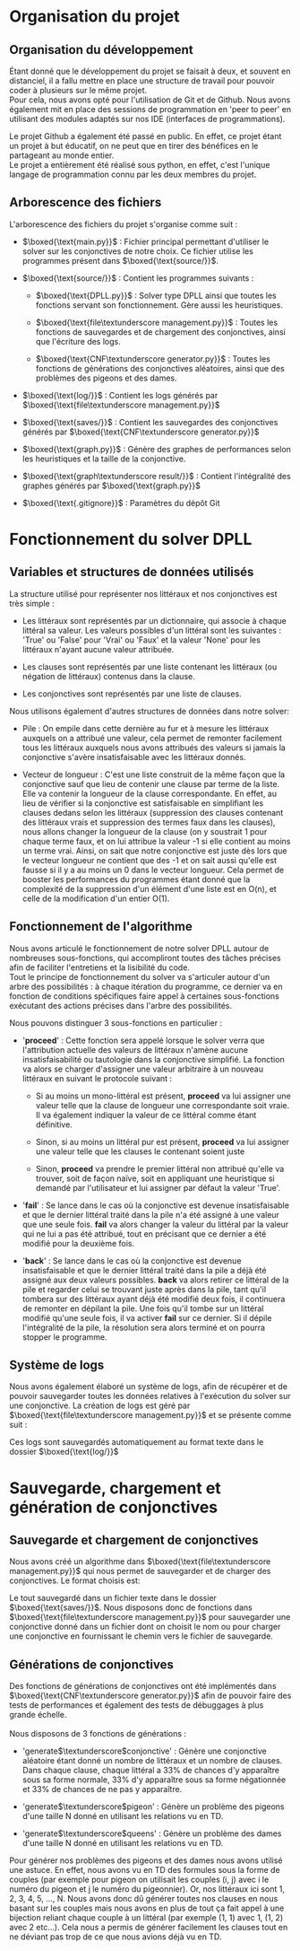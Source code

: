 # Organisation du projet

## Organisation du développement

Étant donné que le développement du projet se faisait à deux, et souvent
en distanciel, il a fallu mettre en place une structure de travail pour
pouvoir coder à plusieurs sur le même projet.\
Pour cela, nous avons opté pour l'utilisation de Git et de Github. Nous
avons également mit en place des sessions de programmation en 'peer to
peer' en utilisant des modules adaptés sur nos IDE (interfaces de
programmations).


Le projet Github a également été passé en public. En effet, ce projet
étant un projet à but éducatif, on ne peut que en tirer des bénéfices en
le partageant au monde entier.\
Le projet a entièrement été réalisé sous python, en effet, c'est
l'unique langage de programmation connu par les deux membres du projet.

## Arborescence des fichiers



L'arborescence des fichiers du projet s'organise comme suit :

-   $\boxed{\text{main.py}}$ : Fichier principal permettant d'utiliser
    le solver sur les conjonctives de notre choix. Ce fichier utilise
    les programmes présent dans $\boxed{\text{source/}}$.

-   $\boxed{\text{source/}}$ : Contient les programmes suivants :

    -   $\boxed{\text{DPLL.py}}$ : Solver type DPLL ainsi que toutes les
        fonctions servant son fonctionnement. Gère aussi les
        heuristiques.

    -   $\boxed{\text{file\textunderscore management.py}}$ : Toutes les
        fonctions de sauvegardes et de chargement des conjonctives,
        ainsi que l'écriture des logs.

    -   $\boxed{\text{CNF\textunderscore generator.py}}$ : Toutes les
        fonctions de générations des conjonctives aléatoires, ainsi que
        des problèmes des pigeons et des dames.

-   $\boxed{\text{log/}}$ : Contient les logs générés par
    $\boxed{\text{file\textunderscore management.py}}$

-   $\boxed{\text{saves/}}$ : Contient les sauvegardes des conjonctives
    générés par $\boxed{\text{CNF\textunderscore generator.py}}$

-   $\boxed{\text{graph.py}}$ : Génère des graphes de performances selon
    les heuristiques et la taille de la conjonctive.

-   $\boxed{\text{graph\textunderscore result/}}$ : Contient
    l'intégralité des graphes générés par $\boxed{\text{graph.py}}$

-   $\boxed{\text{.gitignore}}$ : Paramètres du dépôt Git

# Fonctionnement du solver DPLL

## Variables et structures de données utilisés

La structure utilisé pour représenter nos littéraux et nos conjonctives
est très simple :

-   Les littéraux sont représentés par un dictionnaire, qui associe à
    chaque littéral sa valeur. Les valeurs possibles d'un littéral sont
    les suivantes : 'True' ou 'False' pour 'Vrai' ou 'Faux' et la valeur
    'None' pour les littéraux n'ayant aucune valeur attribuée.

-   Les clauses sont représentés par une liste contenant les littéraux
    (ou négation de littéraux) contenus dans la clause.

-   Les conjonctives sont représentés par une liste de clauses.

Nous utilisons également d'autres structures de données dans notre
solver:

-   Pile : On empile dans cette dernière au fur et à mesure les
    littéraux auxquels on a attribué une valeur, cela permet de remonter
    facilement tous les littéraux auxquels nous avons attribués des
    valeurs si jamais la conjonctive s'avère insatisfaisable avec les
    littéraux donnés.

-   Vecteur de longueur : C'est une liste construit de la même façon que
    la conjonctive sauf que lieu de contenir une clause par terme de la
    liste. Elle va contenir la longueur de la clause correspondante. En
    effet, au lieu de vérifier si la conjonctive est satisfaisable en
    simplifiant les clauses dedans selon les littéraux (suppression des
    clauses contenant des littéraux vrais et suppression des termes faux
    dans les clauses), nous allons changer la longueur de la clause (on
    y soustrait 1 pour chaque terme faux, et on lui attribue la valeur
    -1 si elle contient au moins un terme vrai. Ainsi, on sait que notre
    conjonctive est juste dès lors que le vecteur longueur ne contient
    que des -1 et on sait aussi qu'elle est fausse si il y a au moins un
    0 dans le vecteur longueur. Cela permet de booster les performances
    du programmes étant donné que la complexité de la suppression d'un
    élément d'une liste est en O(n), et celle de la modification d'un
    entier O(1).

## Fonctionnement de l'algorithme

Nous avons articulé le fonctionnement de notre solver DPLL autour de
nombreuses sous-fonctions, qui accompliront toutes des tâches précises
afin de faciliter l'entretiens et la lisibilité du code.\
Tout le principe de fonctionnement du solver va s'articuler autour d'un
arbre des possibilités : à chaque itération du programme, ce dernier va
en fonction de conditions spécifiques faire appel à certaines
sous-fonctions exécutant des actions précises dans l'arbre des
possibilités.

Nous pouvons distinguer 3 sous-fonctions en particulier :

-   '$\textbf{proceed}$' : Cette fonction sera appelé lorsque le solver
    verra que l'attribution actuelle des valeurs de littéraux n'amène
    aucune insatisfaisabilité ou tautologie dans la conjonctive
    simplifié. La fonction va alors se charger d'assigner une valeur
    arbitraire à un nouveau littéraux en suivant le protocole suivant :

    -   Si au moins un mono-littéral est présent, $\textbf{proceed}$ va
        lui assigner une valeur telle que la clause de longueur une
        correspondante soit vraie. Il va également indiquer la valeur de
        ce littéral comme étant définitive.

    -   Sinon, si au moins un littéral pur est présent,
        $\textbf{proceed}$ va lui assigner une valeur telle que les
        clauses le contenant soient juste

    -   Sinon, $\textbf{proceed}$ va prendre le premier littéral non
        attribué qu'elle va trouver, soit de façon naïve, soit en
        appliquant une heuristique si demandé par l'utilisateur et lui
        assigner par défaut la valeur 'True'.

-   '$\textbf{fail}$' : Se lance dans le cas où la conjonctive est
    devenue insatisfaisable et que le dernier littéral traité dans la
    pile n'a été assigné à une valeur que une seule fois.
    $\textbf{fail}$ va alors changer la valeur du littéral par la valeur
    qui ne lui a pas été attribué, tout en précisant que ce dernier a
    été modifié pour la deuxième fois.

-   '$\textbf{back}$' : Se lance dans le cas où la conjonctive est
    devenue insatisfaisable et que le dernier littéral traité dans la
    pile a déjà été assigné aux deux valeurs possibles. $\textbf{back}$
    va alors retirer ce littéral de la pile et regarder celui se
    trouvant juste après dans la pile, tant qu'il tombera sur des
    littéraux ayant déjà été modifié deux fois, il continuera de
    remonter en dépilant la pile. Une fois qu'il tombe sur un littéral
    modifié qu'une seule fois, il va activer $\textbf{fail}$ sur ce
    dernier. Si il dépile l'intégralité de la pile, la résolution sera
    alors terminé et on pourra stopper le programme.


## Système de logs

Nous avons également élaboré un système de logs, afin de récupérer et de
pouvoir sauvegarder toutes les données relatives à l'exécution du solver
sur une conjonctive. La création de logs est géré par
$\boxed{\text{file\textunderscore management.py}}$ et se présente comme
suit :

Ces logs sont sauvegardés automatiquement au format texte dans le
dossier $\boxed{\text{log/}}$

# Sauvegarde, chargement et génération de conjonctives

## Sauvegarde et chargement de conjonctives

Nous avons créé un algorithme dans
$\boxed{\text{file\textunderscore management.py}}$ qui nous permet de
sauvegarder et de charger des conjonctives. Le format choisis est:

Le tout sauvegardé dans un fichier texte dans le dossier
$\boxed{\text{saves/}}$. Nous disposons donc de fonctions dans
$\boxed{\text{file\textunderscore management.py}}$ pour sauvegarder une
conjonctive donné dans un fichier dont on choisit le nom ou pour charger
une conjonctive en fournissant le chemin vers le fichier de sauvegarde.

## Générations de conjonctives

Des fonctions de générations de conjonctives ont été implémentés dans
$\boxed{\text{CNF\textunderscore generator.py}}$ afin de pouvoir faire
des tests de performances et également des tests de débuggages à plus
grande échelle.\
\
Nous disposons de 3 fonctions de générations :

-   'generate$\textunderscore$conjonctive' : Génère une conjonctive
    aléatoire étant donné un nombre de littéraux et un nombre de
    clauses. Dans chaque clause, chaque littéral a 33% de chances d'y
    apparaître sous sa forme normale, 33% d'y apparaître sous sa forme
    négationnée et 33% de chances de ne pas y apparaître.

-   'generate$\textunderscore$pigeon' : Génère un problème des pigeons
    d'une taille N donné en utilisant les relations vu en TD.

-   'generate$\textunderscore$queens' : Génère un problème des dames
    d'une taille N donné en utilisant les relations vu en TD.

Pour générer nos problèmes des pigeons et des dames nous avons utilisé
une astuce. En effet, nous avons vu en TD des formules sous la forme de
couples (par exemple pour pigeon on utilisait les couples (i, j) avec i
le numéro du pigeon et j le numéro du pigeonnier). Or, nos littéraux ici
sont 1, 2, 3, 4, 5, \..., N. Nous avons donc dû générer toutes nos
clauses en nous basant sur les couples mais nous avons en plus de tout
ça fait appel à une bijection reliant chaque couple à un littéral (par
exemple (1, 1) avec 1, (1, 2) avec 2 etc\...). Cela nous a permis de
générer facilement les clauses tout en ne déviant pas trop de ce que
nous avions déjà vu en TD.
